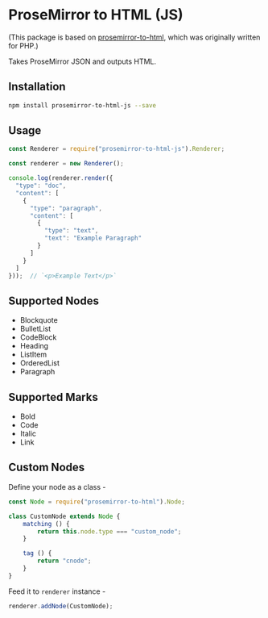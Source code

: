 # ProseMirror to HTML (JS)

(This package is based on [prosemirror-to-html](https://github.com/ueberdosis/prosemirror-to-html), which was originally written for PHP.)

Takes ProseMirror JSON and outputs HTML.

## Installation
```bash
npm install prosemirror-to-html-js --save
```

## Usage

```js
const Renderer = require("prosemirror-to-html-js").Renderer;

const renderer = new Renderer();

console.log(renderer.render({
  "type": "doc",
  "content": [
    {
      "type": "paragraph",
      "content": [
        {
          "type": "text",
          "text": "Example Paragraph"
        }
      ]
    }
  ]
}));  // `<p>Example Text</p>`
```

## Supported Nodes

* Blockquote
* BulletList
* CodeBlock
* Heading
* ListItem
* OrderedList
* Paragraph

## Supported Marks

* Bold
* Code
* Italic
* Link

## Custom Nodes

Define your node as a class -

```js
const Node = require("prosemirror-to-html").Node;

class CustomNode extends Node {
    matching () {
        return this.node.type === "custom_node";
    }

    tag () {
        return "cnode";
    }
}
```

Feed it to `renderer` instance -
```js
renderer.addNode(CustomNode);
```
